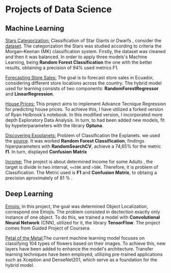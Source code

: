# Projects of Data Science

## Machine Learning

[Stars Categorization:]( https://github.com/cristianBMJ/ProjectsDataScience/blob/main/classification-star.ipynb)   Classification of Star Giants  or  Dwarfs , consider the  [dataset](https://www.kaggle.com/datasets/vinesmsuic/star-categorization-giants-and-dwarfs). The categorization the Stars was studied according to criteria the Morgan–Keenan (MK) classification system. Firstly, the dataset was cleaned  and then it was balanced. In order to apply  three models's Machine Learning, being **Random Forest Classification**   the one with the better results, obtaining a precision of 94% used metrics F1.   


[Forecasting Store Sales:](https://github.com/cristianBMJ/ProjectsDataScience/blob/main/forecasting-store-salesPB.ipynb) The goal is to forecast store sales in Ecuador, considering different store locations across the country. The hybrid model used for learning consists of two components: **RandomForestRegressor** and **LinearRegression**.



[House Prices:](https://github.com/cristianBMJ/ProjectsDataScience/blob/main/fork-of-houseprices.ipynb) This project aims to implement Advance Tecnique  Regression for predicting house prices. To achieve this, I have utilized a forked version of Ryan Holbrook's notebook. In this modified version, I incorporated more depth Exploratory Data Analysis. In turn, to had been  added new  models, fit by  hypeterparameters with the library **Optuna**.

[Discovering Exoplanets:](https://github.com/cristianBMJ/ProjectsDataScience/blob/main/DiscoveryExoplanets.ipynb) Problem of Classification the Explanets. we  used the [source](https://exoplanetarchive.ipac.caltech.edu/docs/API_kepcandidate_columns.html). It was worked **Random Forest Classification**, findings hiperparameters with **RandomSearchCV**, achieve a 74,65% for the metric **f1**. In turn, displayed **Confusion Matrix**

[Income:](https://github.com/cristianBMJ/ProjectsDataScience/blob/main/Ingresos.ipynb) The project is about determined Income for some Adults
, the target is divide in two interval, `<=50K` and `>50K`. Therefore,  it is problem of Classification. The Metric used is **F1** and **Confusion Matrix**, to obtaing a precision aproximately of  81 %  .    

## Deep Learning

[Emojis:](https://github.com/cristianBMJ/ProjectsDataScience/blob/main/objectoLocalization.ipynb) In this project, the goal was determined Object Localization, correspond one Emojis. The problem consisted in  dectection  exactly only instance of one object. To do this, we trained a model with **Convolutional Neural Network** (CNN), utilized for it, the library **TensorFlow**. The project  comes from Guided Project of Coursera.


[Petal of the Metal:](https://github.com/cristianBMJ/PortfolioDataScience/blob/main/petals-to-the-metal.ipynb)The current machine learning model focuses on classifying 104 types of flowers based on their images. To achieve this, new layers have been added to enhance the model's architecture. Transfer learning techniques have been employed, utilizing pre-trained applications such as Xception and DenseNet201, which serve as a foundation for the hybrid model.

 
